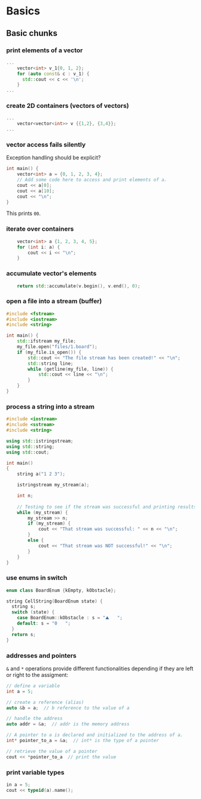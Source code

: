# Basics

## Basic chunks

### print elements of a vector
```c++
...
    vector<int> v_1{0, 1, 2};
    for (auto const& c : v_1) {
      std::cout << c << '\n';
    }
...
```

### create 2D containers (vectors of vectors)
```c++
...
    vector<vector<int>> v {{1,2}, {3,4}};
...
```

### vector access fails silently
Exception handling should be explicit?
```c++
int main() {
    vector<int> a = {0, 1, 2, 3, 4};
    // Add some code here to access and print elements of a.
    cout << a[0];
    cout << a[10];
    cout << "\n";
}
```
This prints `00`.

### iterate over containers
```c++
    vector<int> a {1, 2, 3, 4, 5};
    for (int i: a) {
        cout << i << "\n";
    }
```

### accumulate vector's elements
```c++
    return std::accumulate(v.begin(), v.end(), 0);
```

### open a file into a stream (buffer)
```c++
#include <fstream>
#include <iostream>
#include <string>

int main() {
    std::ifstream my_file;
    my_file.open("files/1.board");
    if (my_file.is_open()) {
        std::cout << "The file stream has been created!" << "\n";
        std::string line;
        while (getline(my_file, line)) {
            std::cout << line << "\n";
        }
    }
}
```

### process a string into a stream
```c++
#include <iostream>
#include <sstream>
#include <string>

using std::istringstream;
using std::string;
using std::cout;

int main() 
{
    string a("1 2 3");

    istringstream my_stream(a);

    int n;
    
    // Testing to see if the stream was successful and printing results.
    while (my_stream) {
        my_stream >> n;
        if (my_stream) {
            cout << "That stream was successful: " << n << "\n";
        }
        else {
            cout << "That stream was NOT successful!" << "\n";            
        }
    }
}
```

### use enums in switch
```c++
enum class BoardEnum {kEmpty, kObstacle};

string CellString(BoardEnum state) {
  string s;
  switch (state) {
    case BoardEnum::kObstacle : s = "⛰️   ";
    default: s = "0   ";  
  }
  return s;
}
```

### addresses and pointers
`&` and `*` operations provide different functionalities depending if they are left or right to the assigment:
```c++
// define a variable
int a = 5;

// create a reference (alias)
auto &b = a;  // b reference to the value of a

// handle the address
auto addr = &a;  // addr is the memory address

// A pointer to a is declared and initialized to the address of a.
int* pointer_to_a = &a;  // int* is the type of a pointer

// retrieve the value of a pointer
cout << *pointer_to_a  // print the value
```

### print variable types
```c++
in a = 5;
cout << typeid(a).name();
```




